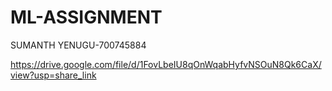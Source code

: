 # ML-ASSIGNMENT

SUMANTH YENUGU-700745884

https://drive.google.com/file/d/1FovLbeIU8qOnWqabHyfvNSOuN8Qk6CaX/view?usp=share_link
